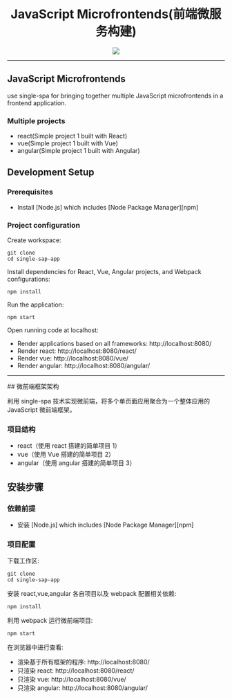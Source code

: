<h1 align="center">JavaScript Microfrontends(前端微服务构建)</h1>

<p align="center">
  <img src="https://user-images.githubusercontent.com/19926113/115529590-9ced8180-a2c5-11eb-9fdd-10ba170eaa46.png"/>
</p>



<hr>

## JavaScript Microfrontends

use single-spa for bringing together multiple JavaScript microfrontends in a frontend application.

### Multiple projects

- react(Simple project 1 built with React)
- vue(Simple project 1 built with Vue)
- angular(Simple project 1 built with Angular)

## Development Setup

### Prerequisites

- Install [Node.js] which includes [Node Package Manager][npm]

### Project configuration

Create workspace:

```
git clone
cd single-sap-app
```

Install dependencies for React, Vue, Angular projects, and Webpack configurations:

```
npm install
```

Run the application:

```
npm start
```

Open running code at localhost:

- Render applications based on all frameworks: http://localhost:8080/
- Render react: http://localhost:8080/react/
- Render vue: http://localhost:8080/vue/
- Render angular: http://localhost:8080/angular/

<hr>
## 微前端框架架构

利用 single-spa 技术实现微前端，将多个单页面应用聚合为一个整体应用的 JavaScript 微前端框架。

### 项目结构

- react（使用 react 搭建的简单项目 1）
- vue（使用 Vue 搭建的简单项目 2）
- angular（使用 angular 搭建的简单项目 3）

## 安装步骤

### 依赖前提

- 安装 [Node.js] which includes [Node Package Manager][npm]

### 项目配置

下载工作区:

```
git clone
cd single-sap-app
```

安装 react,vue,angular 各自项目以及 webpack 配置相关依赖:

```
npm install
```

利用 webpack 运行微前端项目:

```
npm start
```

在浏览器中进行查看:

- 渲染基于所有框架的程序: http://localhost:8080/
- 只渲染 react: http://localhost:8080/react/
- 只渲染 vue: http://localhost:8080/vue/
- 只渲染 angular: http://localhost:8080/angular/
